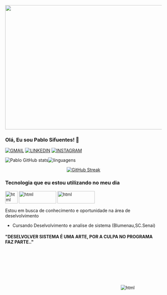 <img height = "400" width = "800" src=https://cdnb.artstation.com/p/assets/images/images/036/125/405/original/igor-freitas-mesa.gif?1616779562>

### Olá, Eu sou Pablo Sifuentes! 👋

[![GMAIL](https://img.shields.io/badge/Gmail-D14836?style=for-the-badge&logo=gmail&logoColor=white
)](mailto:sifuentespablo@gmail.com)
[![LINKEDIN](https://img.shields.io/badge/LinkedIn-0077B5?style=for-the-badge&logo=linkedin&logoColor=white
)](https://www.linkedin.com/in/pablo-sifuentes-599097265/)
[![INSTAGRAM](https://img.shields.io/badge/Instagram-E4405F?style=for-the-badge&logo=instagram&logoColor=white
)](https://www.instagram.com/pablo_sifu_/)

![Pablo GitHub stats](https://github-readme-stats.vercel.app/api?username=PabloSifuentes&show_icons=true&theme=blue_navy )![linguagens](https://github-readme-stats.vercel.app/api/top-langs/?username=PabloSifuentes&show_icons=true&theme=blue_navy )

<div style="text-align: center;">
    <a href="https://git.io/streak-stats">
        <img src="https://github-readme-streak-stats.herokuapp.com?user=PabloSifuentes&theme=ocean-gradient&border_radius=5.0&locale=pt_BR&date_format=j%20M%5B%20Y%5D" alt="GitHub Streak" />
    </a>
</div>

### Tecnologia que eu estou utilizando no meu dia        

<img align="center" alt="html" height="40" width="40" src="https://cdn.jsdelivr.net/gh/devicons/devicon@latest/icons/javascript/javascript-original.svg" />  
<img align="center" alt="html" height="40" width="120" src="https://img.shields.io/badge/MySQL-00000F?style=for-the-badge&logo=mysql&logoColor=white" />
<img align="center" alt="html" height="40" width="120" src="https://img.shields.io/badge/Google_Cloud-4285F4?style=for-the-badge&logo=google-cloud&logoColor=white" />
<img   align="center" alt="html" height="" width=" "src = "https://steamuserimages-a.akamaihd.net/ugc/1548632727022870262/7A4E635EF2778FED99968756D830CADE8F9D6297/?imw=512&&ima=fit&impolicy=Letterbox&imcolor=%23000000&letterbox=false" style="position: absolute; left: 600; top: 950;">
          
</div><br/>

Estou em busca de conhecimento e oportunidade na área de deselvolvimento

- Cursando Deselvolvimento e analise de sistema (Blumenau,SC.Senai)

#### "DESELVOLVER SISTEMA É UMA ARTE, POR A CULPA NO PROGRAMA FAZ PARTE.."




